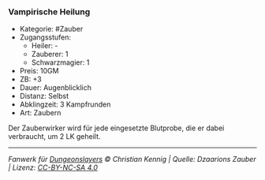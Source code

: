 ### Vampirische Heilung

- Kategorie: #Zauber
- Zugangsstufen:
  - Heiler: -
  - Zauberer: 1
  - Schwarzmagier: 1
- Preis: 10GM
- ZB: +3
- Dauer: Augenblicklich
- Distanz: Selbst
- Abklingzeit: 3 Kampfrunden
- Art: Zaubern



Der Zauberwirker wird für jede eingesetzte Blutprobe, die er dabei verbraucht, um 2 LK geheilt.

---

_Fanwerk für [Dungeonslayers](https://www.dungeonslayers.net/) © Christian Kennig | Quelle: Dzaarions Zauber | Lizenz: [CC-BY-NC-SA 4.0](https://creativecommons.org/licenses/by-nc-sa/4.0/deed.de)_
